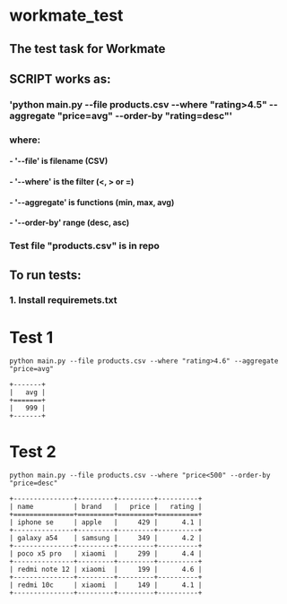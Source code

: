 # workmate_test
## The test task for Workmate

## SCRIPT works as:
### 'python main.py --file products.csv --where "rating>4.5" --aggregate "price=avg" --order-by "rating=desc"'
### where:
#### - '--file' is filename (CSV)
#### - '--where' is the filter (<, > or =)
#### - '--aggregate' is functions (min, max, avg)
#### - '--order-by' range (desc, asc)

### Test file "products.csv" is in repo

## To run tests:
### 1. Install requiremets.txt

# Test 1
```
python main.py --file products.csv --where "rating>4.6" --aggregate "price=avg"
```
```
+-------+
|   avg |
+=======+
|   999 |
+-------+
```

# Test 2
```
python main.py --file products.csv --where "price<500" --order-by "price=desc"
```
```
+---------------+---------+---------+----------+
| name          | brand   |   price |   rating |
+===============+=========+=========+==========+
| iphone se     | apple   |     429 |      4.1 |
+---------------+---------+---------+----------+
| galaxy a54    | samsung |     349 |      4.2 |
+---------------+---------+---------+----------+
| poco x5 pro   | xiaomi  |     299 |      4.4 |
+---------------+---------+---------+----------+
| redmi note 12 | xiaomi  |     199 |      4.6 |
+---------------+---------+---------+----------+
| redmi 10c     | xiaomi  |     149 |      4.1 |
+---------------+---------+---------+----------+
```